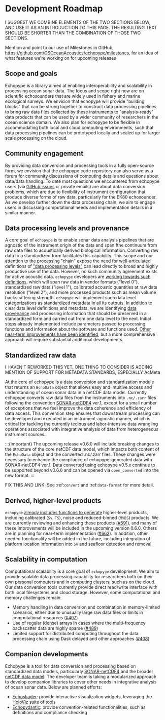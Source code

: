 # Development Roadmap

I SUGGEST WE COMBINE ELEMENTS OF THE TWO SECTIONS BELOW, AND USE IT AS AN INTRODUCTION TO THIS PAGE.
THE RESULTING TEXT SHOULD BE SHORTER THAN THE COMBINATION OF THOSE TWO SECTIONS.

Mention and point to our use of Milestones in GitHub, https://github.com/OSOceanAcoustics/echopype/milestones, for an idea of what features we're working on for upcoming releases

## Scope and goals

Echopype is a library aimed at enabling interoperability and scalability in processing ocean sonar data. The focus and scope right now are on scientific echosounders that are widely used in fishery and marine ecological surveys. We envision that echopype will provide "building blocks" that can be strung together to construct data processing pipelines to bring raw data files collected by these instruments to "analysis-ready" data products that can be used by a wider community of researchers in the ocean science domain. We also plan for echopype to be flexible in accommodating both local and cloud computing environments, such that data processing pipelines can be prototyped locally and scaled up for larger scale processing on the cloud.

## Community engagement

By providing data conversion and processing tools in a fully open-source form, we envision that the echopype code repository can also serve as a forum for community discussions of computing details and questions about data/data handling. To date most questions we encountered from echopype users (via [GitHub issues](https://github.com/OSOceanAcoustics/echopype/issues) or private emails) are about data conversion problems, which are due to flexibility of instrument configuration that produce diverse forms of raw data, particularly for the EK80 echosounder. As we develop further down the data processing chain, we aim to engage users in discussing computational needs and implementation details in a similar manner.



## Data processing levels and provenance

A core goal of `echopype` is to enable sonar data analysis pipelines that are agnostic of the instrument origin of the data and span fthe continuum from raw data files to acoustically derived  biological information. Converting raw data to a standardized form facilitates this capability. This scope and our attention to the processing "chain" expose the need for well-articulated definitions of ["data processing levels"](https://earthdata.nasa.gov/collaborate/open-data-services-and-software/data-information-policy/data-levels/) can lead directly to broad and highly productive use of the data. However, no such community agreement exists for active acoustic data. `echopype` developers are [working towards such definitions](https://github.com/uw-echospace/data-processing-levels/blob/main/from_proposal.md), which will span raw data in vendor formats ("level 0"), standardized raw data ("level 1"), calibrated acoustic quantities at raw data resolution ("level 2"), and more processed products such as mean volume backscattering strength. `echopype` will implement such data level categorizations as standardized metadata in all its outputs. In addition to clear data level definitions and metadata, we are identifying [data provenance](https://eos.org/opinions/the-importance-of-data-set-provenance-for-science) and processing information that should be preserved in a standardized form and carried out from one data level to the next. Initial steps already implemented include parameters passed to processing functions and information about the software and functions used. [Other near-term improvements have been identified](https://github.com/OSOceanAcoustics/echopype/issues?q=is%3Aissue+is%3Aopen+provenance), but a more comprehensive approach will require substantial additional developments.

## Standardized raw data

I HAVEN'T REWORKED THIS YET. ONE THING TO CONSIDER IS ADDING MENTION OF SUPPORT FOR METADATA STANDARDS, ESPECIALLY AcMeta

At the core of echopype is a data conversion and standardization module that returns an `EchoData` object that allows easy and intuitive access and understanding of ocean sonar data in a netCDF data model. Currently echopype converts raw data files from the instruments into `.nc/.zarr` files following the convention [SONAR-netCDF4](https://github.com/ices-publications/SONAR-netCDF4/) ver.1, except for a small number of exceptions that we feel improve the data coherence and efficiency of data access. This conversion step ensures that downstream processing can be developed and executed in an instrument-agnostic manner, which is critical for tackling the currently tedious and labor-intensive data wrangling operations associated with integrative analysis of data from heterogeneous instrument sources.

:::{important}
The upcoming release v0.6.0 will include breaking changes to the structure of the core netCDF data model, which impacts both content of the `EchoData` object and the converted .nc/.zarr files. These changes were necessary to enhance the compliance of echopype-generated data with SONAR-netCDF4 ver.1. Data converted using echopype v0.5.x continue to be supported beyond v0.6.0 and can be opened via `open_converted` into the new format.
:::

FIX THIS AND LINK: See :ref:`convert` and :ref:`data-format` for more detail.

## Derived, higher-level products

`echopype` [already includes functions to generate](process) higher-level products, including calibrated (`Sv`, `TS`), noise and reduced-binned (`MVBS`) products. We are currently reviewing and enhancing these products ([#591](https://github.com/OSOceanAcoustics/echopype/issues/591)), and many of these improvements will be included in the upcoming version 0.6.0. Others are in planning for near-term implementation ([#662](https://github.com/OSOceanAcoustics/echopype/issues/662)).
In addition, other needed functionality will be added in the future, including integration of platform location information into `Sv` and seafloor detection and removal.

## Scalability in computation

Computational scalability is a core goal of `echopype` development. We aim to provide scalable data processing capability for researchers both on their own personal computers and in computing clusters, such as on the cloud. Our data conversion tools currently provide direct read/write interface with both local filesystems and cloud storage. However, some computational and memory challenges remain:

- Memory handling in data conversion and combination in memory-limited scenarios, either due to unusually large raw data files or limits in computational resources ([#407](https://github.com/OSOceanAcoustics/echopype/issues/407))
- Use of regular (dense) arrays in cases where the multi-frequency backscatter data are highly sparse ([#489](https://github.com/OSOceanAcoustics/echopype/issues/489))
- Limited support for distributed computing throughout the data processing chain using Dask delayed and other approaches ([#408](https://github.com/OSOceanAcoustics/echopype/issues/408))

## Companion developments

Echopype is a tool for data conversion and processing based on standardized data models, particularly [SONAR-netCDF4](https://github.com/ices-publications/SONAR-netCDF4/) and the broader [netCDF data model](https://www.unidata.ucar.edu/software/netcdf/). The developer team is taking a modularized approach to develop companion libraries to cover other needs in integrative analysis of ocean sonar data. Below are planned efforts:

- [Echoshader](https://github.com/OSOceanAcoustics/echoshader): provide interactive visualization widgets, leveraging the [HoloViz](https://holoviz.org/) suite of tools
- [Echopydantic](https://github.com/OSOceanAcoustics/echopydantic): provide convention-related functionalities, such as definitions and compliance checking
